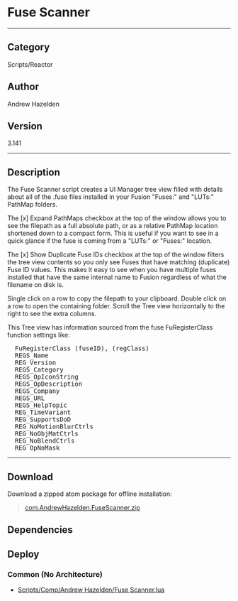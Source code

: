 # Fuse Scanner
___

## Category
Scripts/Reactor

## Author
Andrew Hazelden

## Version
3.141

___

## Description
<p>The Fuse Scanner script creates a UI Manager tree view filled with details about all of the .fuse files installed in your Fusion "Fuses:" and "LUTs:" PathMap folders.</p>

<p>The [x] Expand PathMaps checkbox at the top of the window allows you to see the filepath as a full absolute path, or as a relative PathMap location shortened down to a compact form. This is useful if you want to see in a quick glance if the fuse is coming from a "LUTs:" or "Fuses:" location.</p>

<p>The [x] Show Duplicate Fuse IDs checkbox at the top of the window filters the tree view contents so you only see Fuses that have matching (duplicate) Fuse ID values. This makes it easy to see when you have multiple fuses installed that have the same internal name to Fusion regardless of what the filename on disk is.</p>

<p>Single click on a row to copy the filepath to your clipboard. Double click on a row to open the containing folder. Scroll the Tree view horizontally to the right to see the extra columns.</p>

<p>This Tree view has information sourced from the fuse FuRegisterClass function settings like:</p>

<pre>
  FuRegisterClass (fuseID), (regClass)
  REGS_Name
  REG_Version
  REGS_Category
  REGS_OpIconString
  REGS_OpDescription
  REGS_Company
  REGS_URL
  REGS_HelpTopic
  REG_TimeVariant
  REG_SupportsDoD
  REG_NoMotionBlurCtrls
  REG_NoObjMatCtrls
  REG_NoBlendCtrls
  REG_OpNoMask
</pre>

___

## Download

Download a zipped atom package for offline installation:
> [com.AndrewHazelden.FuseScanner.zip](https://gitlab.com/WeSuckLess/Reactor/-/archive/master/Reactor-master.zip?path=Atoms/com.AndrewHazelden.FuseScanner)  

## Dependencies

## Deploy

### Common (No Architecture)

<ul>
<li><a href="https://gitlab.com/WeSuckLess/Reactor/-/blob/master/Atoms/com.AndrewHazelden.FuseScanner/Scripts/Comp/Andrew Hazelden/Fuse Scanner.lua?ref_type=heads">Scripts/Comp/Andrew Hazelden/Fuse Scanner.lua</a></li>
</ul>
